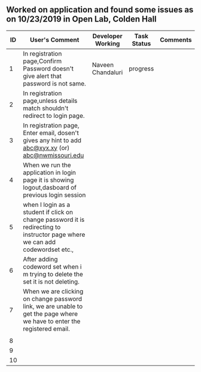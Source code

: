 ## Worked on application and found some issues as on 10/23/2019 in Open Lab, Colden Hall

| ID | User's Comment                                                                                        | Developer Working | Task Status | Comments |
|----|-------------------------------------------------------------------------------------------------------|-------------------|-------------|----------|
| 1  | In registration page,Confirm Password doesn't  give alert that password is not same.                  | Naveen Chandaluri | progress    |          |
| 2  | In registration page,unless details match  shouldn't redirect to login page.                          |                   |             |          |
| 3  | In registration page, Enter email,  dosen't gives any hint to add abc@xyx.xy  (or) abc@nwmissouri.edu |                   |             |          |
| 4  | When we run the application in login page  it is showing logout,dasboard of previous login session          |                   |             |          |
| 5  |when I login as a student if click on change password it is redirecting to instructor page where we can add codewordset etc.,                                                                                                      |                   |             |          |
| 6  | After adding codeword set when i m trying to delete the set it is not deleting.                                                                                                    |                   |             |          |
| 7  | When we are clicking on change password link, we are unable to get the page where we have to enter the registered email.
                                                                                                    |                   |             |          |
| 8  |                                                                                                       |                   |             |          |
| 9  |                                                                                                       |                   |             |          |
| 10 |                                                                                                       |                   |             |          |

